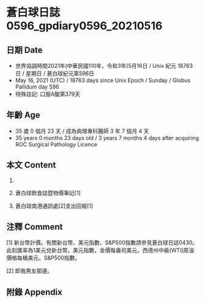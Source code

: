 [_metadata_:encoding]: - "utf-8"
[_metadata_:language]: - "zh-Hant-TW"
[_metadata_:fileformat]: - "markdown"
[_metadata_:MIME_type]: - "text/plain"
[_metadata_:markdown_version]: - "commonmark version 0.29"
[_metadata_:markdown_spec]: - "https://spec.commonmark.org/0.29/"

# 蒼白球日誌0596_gpdiary0596_20210516 #

## 日期 Date ##

* 世界協調時間2021年(中華民國110年，令和3年)5月16日 / Unix 紀元 18763 日 / 星期日 / 蒼白球紀元第596日
* May 16, 2021 (UTC) / 18763 days since Unix Epoch / Sunday / Globus Pallidum day 596
* 特殊註記: 口服A酸第379天

## 年齡 Age ##

* 35 歲 0 個月 23 天 / 成為病理專科醫師 3 年 7 個月 4 天
* 35 years 0 months 23 days old / 3 years 7 months 4 days after acquiring ROC Surgical Pathology Licence

## 本文 Content ##

1. 

    
2. 蒼白球飲食誌暨物價筆記[1]

    
3. 蒼白球南港通訊處[2]支出回報[1]

    

## 注釋 Comment ##

[1] 新台幣計價。有關新台幣、美元指數、S&P500指數請參見蒼白球日誌0430。此刻匯率為1美元兌新台幣，美元指數，金價每盎司美元，西德州中級(WTI)原油價格每桶美元，S&P500指數。


[2] 即我男友那邊。



## 附錄 Appendix ##

